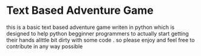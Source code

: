 # Text Based Adventure Game
this is a basic text based adventure game writen in python which is designed to help python begginner programmers to actually start getting their hands alittle bit dirty with some code .
so please enjoy and feel free to contribute in any way possible
